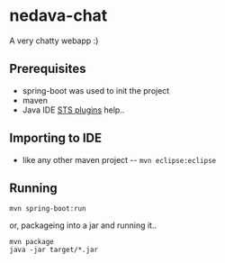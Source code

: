 # nedava-chat
A very chatty webapp :)

## Prerequisites
- spring-boot was used to init the project
- maven
- Java IDE [STS plugins](https://spring.io/tools/sts/all) help..

## Importing to IDE
* like any other maven project -- `mvn eclipse:eclipse`

## Running
```
mvn spring-boot:run
```
or, packageing into a jar and running it..
```
mvn package
java -jar target/*.jar
```

